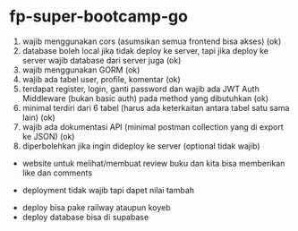 # fp-super-bootcamp-go

1. wajib menggunakan cors (asumsikan semua frontend bisa akses) (ok)
2. database boleh local jika tidak deploy ke server, tapi jika deploy ke server wajib database dari server juga (ok)
3. wajib menggunakan GORM (ok)
4. wajib ada tabel user, profile, komentar (ok)
5. terdapat register, login, ganti password dan wajib ada JWT Auth Middleware (bukan basic auth) pada method yang dibutuhkan (ok)
6. minimal terdiri dari 6 tabel (harus ada keterkaitan antara tabel satu sama lain) (ok)
7. wajib ada dokumentasi API (minimal postman collection yang di export ke JSON) (ok)
8. diperbolehkan jika ingin dideploy ke server (optional tidak wajib)


* website untuk melihat/membuat review buku dan kita bisa memberikan like dan comments

* deployment tidak wajib tapi dapet nilai tambah
- deploy bisa pake railway ataupun koyeb
- deploy database bisa di supabase







